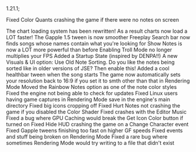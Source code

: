 1.21.1;

Fixed Color Quants crashing the game if there were no notes on screen

The chart loading system has been rewritten! As a result charts now load a LOT faster!
The Gapple 1.5 tween is now smoother
Freeplay Search bar now finds songs whose names contain what you're looking for
Show Notes is now a LOT more powerful than before
Enabling Troll Mode no longer multiplies your FPS
Added a Startup State (inspired by DENPA!!)
A new Visuals & UI option: Use Old Note Sorting. Do you like the notes being sorted like in older versions of JSE? Then enable this!
Added a cool healthbar tween when the song starts
The game now automatically sets your resolution back to 16:9 if you set it to smth other than that in Rendering Mode
Moved the Rainbow Notes option as one of the note color styles
Fixed the engine not being able to check for updates
Fixed Linux users having game captures in Rendering Mode save in the engine's main directory
Fixed big icons cropping off
Fixed Hurt Notes not crashing the game if you disabled the Color Shader
Fixed crashes with the Editor Music
Fixed a bug where GPU Caching would break the Get Icon Color button if turned on
Fixed Hide HUD crashing the game on a Change Character event
Fixed Gapple tweens finishing too fast on higher GF speeds
Fixed events and stuff being broken on Rendering Mode
Fixed a rare bug where sometimes Rendering Mode would try writing to a file that didn't exist